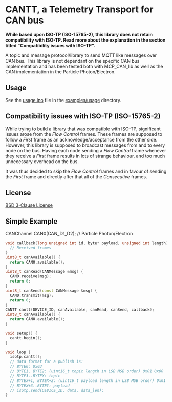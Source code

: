 # CANTT, a Telemetry Transport for CAN bus

**While based upon ISO-TP (ISO-15765-2), this library does not retain
compatibility with ISO-TP. Read more about the explanation in the section
titled "Compatibility issues with ISO-TP".**

A topic and message protocol/library to send MQTT like messages over CAN bus.
This library is not dependant on the specific CAN bus implementation and has
been tested both with MCP_CAN_lib as well as the CAN implementation in the 
Particle Photon/Electron.

## Usage

See the [usage.ino](examples/usage/usage.ino) file in the
[examples/usage](examples/usage) directory.


## Compatibility issues with ISO-TP (ISO-15765-2)

While trying to build a library that was compatible with ISO-TP, significant 
issues arose from the *Flow Control* frames. These frames are supposed to 
follow a *First* frame as an acknowledge/acceptance from the other side. 
However, this library is supposed to broadcast messages from and to every 
node on the bus. Having each node sending a *Flow Control* frame whenever 
they receive a *First* frame results in lots of strange behaviour, and too 
much unnecessary overhead on the bus.

It was thus decided to skip the *Flow Control* frames and in favour of 
sending the *First* frame and directly after that all of the *Consecutive*
frames.

## License

[BSD 3-Clause License](LICENSE)

## Simple Example

CANChannel CAN0(CAN_D1_D2); // Particle Photon/Electron

```cpp
void callback(long unsigned int id, byte* payload, unsigned int length) {
  // Received frames
}
uint8_t canAvailable() {
  return CAN0.available();
}
uint8_t canRead(CANMessage &msg) {
  CAN0.receive(msg);
  return 0;
}
uint8_t canSend(const CANMessage &msg) {
  CAN0.transmit(msg);
  return 0;
}
CANTT cantt(DEVICE_ID, canAvailable, canRead, canSend, callback);
uint8_t canAvailable() {
  return CAN0.available();
}

void setup() {
  cantt.begin();
}

void loop {
  isotp.cantt();
  // data format for a publish is:
  // BYTE0: 0x03
  // BYTE1, BYTE2: (uint16_t topic length in LSB MSB order) 0x01 0x00 
  // BYTE3..BYTEX: topic
  // BYTEX+1, BYTEX+2: (uint16_t payload length in LSB MSB order) 0x01 0x00 
  // BYTEX+3..BYTEY: payload
  // isotp.send(DEVICE_ID, data, data_len);
}
```


